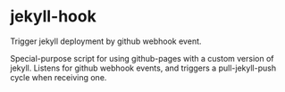 jekyll-hook
===========

Trigger jekyll deployment by github webhook event.

Special-purpose script for using github-pages with a custom version of jekyll. Listens for github webhook events, and triggers a pull-jekyll-push cycle when receiving one.
